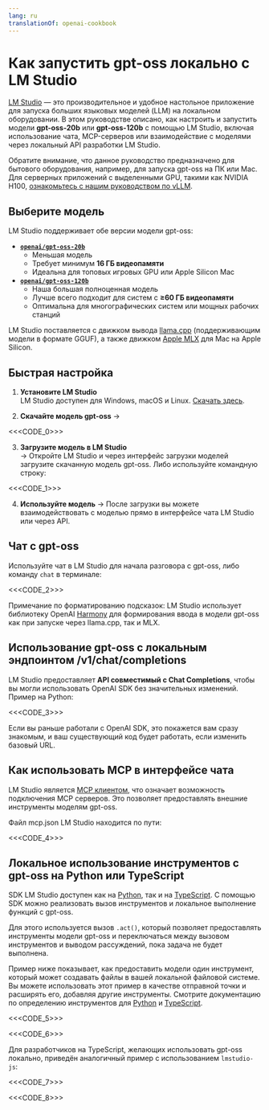 ```yaml
---
lang: ru
translationOf: openai-cookbook
---
```


# Как запустить gpt-oss локально с LM Studio

[LM Studio](https://lmstudio.ai) — это производительное и удобное настольное приложение для запуска больших языковых моделей (LLM) на локальном оборудовании. В этом руководстве описано, как настроить и запустить модели **gpt-oss-20b** или **gpt-oss-120b** с помощью LM Studio, включая использование чата, MCP-серверов или взаимодействие с моделями через локальный API разработки LM Studio.

Обратите внимание, что данное руководство предназначено для бытового оборудования, например, для запуска gpt-oss на ПК или Mac. Для серверных приложений с выделенными GPU, такими как NVIDIA H100, [ознакомьтесь с нашим руководством по vLLM](https://cookbook.openai.com/articles/gpt-oss/run-vllm).

## Выберите модель

LM Studio поддерживает обе версии модели gpt-oss:

- [**`openai/gpt-oss-20b`**](https://lmstudio.ai/models/openai/gpt-oss-20b)
  - Меньшая модель
  - Требует минимум **16 ГБ видеопамяти**
  - Идеальна для топовых игровых GPU или Apple Silicon Mac
- [**`openai/gpt-oss-120b`**](https://lmstudio.ai/models/openai/gpt-oss-120b)
  - Наша большая полноценная модель
  - Лучше всего подходит для систем с **≥60 ГБ видеопамяти**
  - Оптимальна для многографических систем или мощных рабочих станций

LM Studio поставляется с движком вывода [llama.cpp](https://github.com/ggml-org/llama.cpp) (поддерживающим модели в формате GGUF), а также движком [Apple MLX](https://github.com/ml-explore/mlx) для Mac на Apple Silicon.

## Быстрая настройка

1. **Установите LM Studio**  
   LM Studio доступен для Windows, macOS и Linux. [Скачать здесь](https://lmstudio.ai/download).

2. **Скачайте модель gpt-oss** →  

&lt;&lt;&lt;CODE_0&gt;>> 

3. **Загрузите модель в LM Studio**  
  → Откройте LM Studio и через интерфейс загрузки моделей загрузите скачанную модель gpt-oss. Либо используйте командную строку:

&lt;&lt;&lt;CODE_1&gt;>>

4. **Используйте модель** → После загрузки вы можете взаимодействовать с моделью прямо в интерфейсе чата LM Studio или через API.

## Чат с gpt-oss

Используйте чат в LM Studio для начала разговора с gpt-oss, либо команду `chat` в терминале:

&lt;&lt;&lt;CODE_2&gt;>>

Примечание по форматированию подсказок: LM Studio использует библиотеку OpenAI [Harmony](https://cookbook.openai.com/articles/openai-harmony) для формирования ввода в модели gpt-oss как при запуске через llama.cpp, так и MLX.

## Использование gpt-oss с локальным эндпоинтом /v1/chat/completions

LM Studio предоставляет **API совместимый с Chat Completions**, чтобы вы могли использовать OpenAI SDK без значительных изменений. Пример на Python:

&lt;&lt;&lt;CODE_3&gt;>>

Если вы раньше работали с OpenAI SDK, это покажется вам сразу знакомым, и ваш существующий код будет работать, если изменить базовый URL.

## Как использовать MCP в интерфейсе чата

LM Studio является [MCP клиентом](https://lmstudio.ai/docs/app/plugins/mcp), что означает возможность подключения MCP серверов. Это позволяет предоставлять внешние инструменты моделям gpt-oss.

Файл mcp.json LM Studio находится по пути:

&lt;&lt;&lt;CODE_4&gt;>>

## Локальное использование инструментов с gpt-oss на Python или TypeScript

SDK LM Studio доступен как на [Python](https://github.com/lmstudio-ai/lmstudio-python), так и на [TypeScript](https://github.com/lmstudio-ai/lmstudio-js). С помощью SDK можно реализовать вызов инструментов и локальное выполнение функций с gpt-oss.

Для этого используется вызов `.act()`, который позволяет предоставлять инструменты модели gpt-oss и переключаться между вызовом инструментов и выводом рассуждений, пока задача не будет выполнена.

Пример ниже показывает, как предоставить модели один инструмент, который может создавать файлы в вашей локальной файловой системе. Вы можете использовать этот пример в качестве отправной точки и расширять его, добавляя другие инструменты. Смотрите документацию по определению инструментов для [Python](https://lmstudio.ai/docs/python/agent/tools) и [TypeScript](https://lmstudio.ai/docs/typescript/agent/tools).

&lt;&lt;&lt;CODE_5&gt;>>

&lt;&lt;&lt;CODE_6&gt;>>

Для разработчиков на TypeScript, желающих использовать gpt-oss локально, приведён аналогичный пример с использованием `lmstudio-js`:

&lt;&lt;&lt;CODE_7&gt;>>

&lt;&lt;&lt;CODE_8&gt;>>